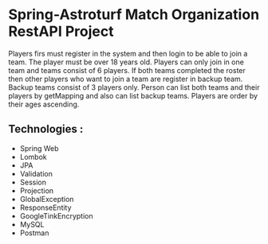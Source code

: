# Spring-Astroturf Match Organization RestAPI Project

<p>
 Players firs must register in the system and then login to be able to join a team. The player must be over 18 years old.
 Players can only join in one team and teams consist of 6 players. If both teams completed the roster
 then other players who want to join a team are register in backup team. Backup teams consist of 3 players only.
 Person can list both teams and their players by getMapping and also can list backup teams. Players are order by their ages 
 ascending.
 
</p>

## Technologies :
- Spring Web
- Lombok
- JPA
- Validation
- Session
- Projection
- GlobalException
- ResponseEntity
- GoogleTinkEncryption
- MySQL
- Postman

 
